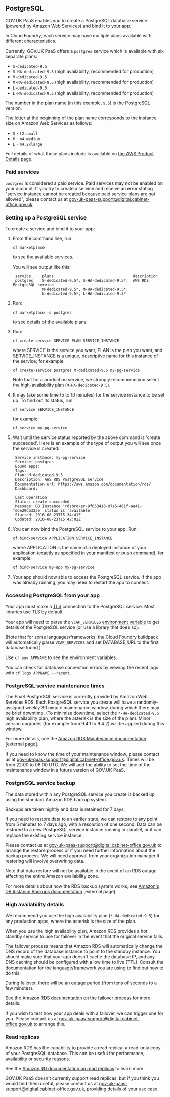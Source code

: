 ## PostgreSQL

GOV.UK PaaS enables you to create a PostgreSQL database service (powered by Amazon Web Services) and bind it to your app.

In Cloud Foundry, each service may have multiple plans available with different characteristics.

Currently, GOV.UK PaaS offers a ``postgres`` service which is available with six separate plans:

* ``S-dedicated-9.5``
* ``S-HA-dedicated-9.5`` (high availability, recommended for production)
* ``M-dedicated-9.5``
* ``M-HA-dedicated-9.5`` (high availability, recommended for production)
* ``L-dedicated-9.5``
* ``L-HA-dedicated-9.5`` (high availability, recommended for production)

The number in the plan name (in this example, ``9.5``) is the PostgreSQL version.

The letter at the beginning of the plan name corresponds to the instance size on Amazon Web Services as follows:

* ``S`` - ``t2.small``
* ``M`` - ``m4.medium``
* ``L`` - ``m4.2xlarge``

Full details of what these plans include is available on [the AWS Product Details page](https://aws.amazon.com/rds/details/#DB_Instance_Classes).

### Paid services

``postgres`` is considered a paid service. Paid services may not be enabled on your account. If you try to create a service and receive an error stating "service instance cannot be created because paid service plans are not allowed", please contact us at [gov-uk-paas-support@digital.cabinet-office.gov.uk](mailto:gov-uk-paas-support@digital.cabinet-office.gov.uk).


### Setting up a PostgreSQL service

To create a service and bind it to your app:

1. From the command line, run:

    ``cf marketplace``

    to see the available services.

    You will see output like this:

    
        service     plans                                   description
        postgres    S-dedicated-9.5*, S-HA-dedicated-9.5*,  AWS RDS PostgreSQL service
                    M-dedicated-9.5*, M-HA-dedicated-9.5*,
                    L-dedicated-9.5*, L-HA-dedicated-9.5*

2.  Run:

    ``cf marketplace -s postgres``

    to see details of the available plans.

3. Run:

    ``cf create-service SERVICE PLAN SERVICE_INSTANCE``

    where SERVICE is the service you want, PLAN is the plan you want, and SERVICE_INSTANCE is a unique, descriptive name for this instance of the service; for example:

    ``cf create-service postgres M-dedicated-9.5 my-pg-service``

    Note that for a production service, we strongly recommend you select the high-availability plan (``M-HA-dedicated-9.5``).

3. It may take some time (5 to 10 minutes) for the service instance to be set up. To find out its status, run:

    ``cf service SERVICE_INSTANCE``

    for example:

    ``cf service my-pg-service``

4. Wait until the service status reported by the above command is 'create succeeded'. Here is an example of the type of output you will see once the service is created:

        
        Service instance: my-pg-service
        Service: postgres
        Bound apps:
        Tags:
        Plan: M-dedicated-9.5
        Description: AWS RDS PostgreSQL service
        Documentation url: https://aws.amazon.com/documentation/rds/
        Dashboard:

        Last Operation
        Status: create succeeded
        Message: DB Instance 'rdsbroker-9f053413-97a5-461f-aa41-fe6e29db323e' status is 'available'
        Started: 2016-08-23T15:34:41Z
        Updated: 2016-08-23T15:42:02Z
        


5. You can now bind the PostgreSQL service to your app. Run:

    ``cf bind-service APPLICATION SERVICE_INSTANCE``

    where APPLICATION is the name of a deployed instance of your application (exactly as specified in your manifest or push command), for example:

    ``cf bind-service my-app my-pg-service``

5. Your app should now able to access the PostgreSQL service. If the app was already running, you may need to restart the app to connect.


### Accessing PostgreSQL from your app

Your app must make a [TLS](https://en.wikipedia.org/wiki/Transport_Layer_Security) connection to the PostgreSQL service. Most libraries use TLS by default.

Your app will need to parse the ``VCAP_SERVICES`` [environment variable](/deploying_apps/env_variables/#system-provided-environment-variables) to get details of the PostgreSQL service (or use a library that does so).

(Note that for some languages/frameworks, the Cloud Foundry buildpack will automatically parse ``VCAP_SERVICES`` and set DATABASE_URL to the first database found.)

Use ``cf env APPNAME`` to see the environment variables.

You can check for database connection errors by viewing the recent logs with ``cf logs APPNAME --recent``.

### PostgreSQL service maintenance times

The PaaS PostgreSQL service is currently provided by Amazon Web Services RDS. Each PostgreSQL service you create will have a randomly-assigned weekly 30 minute maintenance window, during which there may be brief downtime. (To minimise downtime, select the ``*-HA-dedicated-9.5`` high availability plan, where the asterisk is the size of the plan). Minor version upgrades (for example from 9.4.1 to 9.4.2) will be applied during this window.

For more details, see the [Amazon RDS Maintenance documentation](http://docs.aws.amazon.com/AmazonRDS/latest/UserGuide/USER_UpgradeDBInstance.Maintenance.html) [external page].

If you need to know the time of your maintenance window, please contact us at [gov-uk-paas-support@digital.cabinet-office.gov.uk](mailto:gov-uk-paas-support@digital.cabinet-office.gov.uk). Times will be from 22:00 to 06:00 UTC. We will add the ability to set the time of the maintenance window in a future version of GOV.UK PaaS.

### PostgreSQL service backup

The data stored within any PostgreSQL service you create is backed up using the standard Amazon RDS backup system.

Backups are taken nightly and data is retained for 7 days.

If you need to restore data to an earlier state, we can restore to any point from 5 minutes to 7 days ago, with a resolution of one second. Data can be restored to a new PostgreSQL service instance running in parallel, or it can replace the existing service instance.

Please contact us at [gov-uk-paas-support@digital.cabinet-office.gov.uk](mailto:gov-uk-paas-support@digital.cabinet-office.gov.uk) to arrange the restore process or if you need further information about the backup process. We will need approval from your organization manager if restoring will involve overwriting data.

Note that data restore will not be available in the event of an RDS outage affecting the entire Amazon availability zone.

For more details about how the RDS backup system works, see [Amazon's DB Instance Backups documentation](http://docs.aws.amazon.com/AmazonRDS/latest/UserGuide/Overview.BackingUpAndRestoringAmazonRDSInstances.html) [external page].

### High availability details

We recommend you use the high availability plan (``*-HA-dedicated-9.5``) for any production apps, where the asterisk is the size of the plan.

When you use the high availability plan, Amazon RDS provides a hot standby service to use for failover in the event that the original service fails.

The failover process means that Amazon RDS will automatically change the DNS record of the database instance to point to the standby instance. You should make sure that your app doesn't cache the database IP, and any DNS caching should be configured with a low time to live (TTL). Consult the documentation for the language/framework you are using to find out how to do this.

During failover, there will be an outage period (from tens of seconds to a few minutes).

See the [Amazon RDS documentation on the failover process](http://docs.aws.amazon.com/AmazonRDS/latest/UserGuide/Concepts.MultiAZ.html#Concepts.MultiAZ.Failover) for more details.

If you wish to test how your app deals with a failover, we can trigger one for you. Please contact us at [gov-uk-paas-support@digital.cabinet-office.gov.uk](mailto:gov-uk-paas-support@digital.cabinet-office.gov.uk) to arrange this.

### Read replicas

Amazon RDS has the capability to provide a read replica: a read-only copy of your PostgreSQL database. This can be useful for performance, availability or security reasons.

See the [Amazon RD documentation on read replicas](https://aws.amazon.com/rds/details/read-replicas/) to learn more.

GOV.UK PaaS doesn't currently support read replicas, but if you think you would find them useful, please contact us at [gov-uk-paas-support@digital.cabinet-office.gov.uk](mailto:gov-uk-paas-support@digital.cabinet-office.gov.uk), providing details of your use case.


